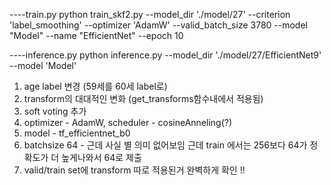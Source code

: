 ----train.py 
python train_skf2.py --model_dir './model/27' --criterion 'label_smoothing' --optimizer 'AdamW' --valid_batch_size 3780 --model "Model" --name "EfficientNet" --epoch 10


----inference.py
python inference.py --model_dir './model/27/EfficientNet9' --model 'Model'


1. age label 변경 (59세를 60세 label로)
2. transform의 대대적인 변화 (get_transforms함수내에서 적용됨)
3. soft voting 추가
4. optimizer - AdamW, scheduler - cosineAnneling(?) 
5. model - tf_efficientnet_b0
6. batchsize 64 - 근데 사실 별 의미 없어보임 근데 train 에서는 256보다 64가 정확도가 더 높게나와서 64로 제출
7. valid/train set에 transform 따로 적용된거 완벽하게 확인 !! 
